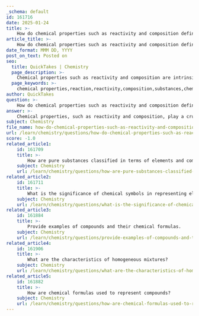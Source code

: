 ```yaml
---
_schema: default
id: 161716
date: 2025-01-24
title: >-
    How do chemical properties such as reactivity and composition define matter?
article_title: >-
    How do chemical properties such as reactivity and composition define matter?
date_format: MMM DD, YYYY
post_on_text: Posted on
seo:
  title: QuickTakes | Chemistry
  page_description: >-
    Chemical properties such as reactivity and composition are intrinsic characteristics that define matter, influencing how substances interact and change during chemical reactions.
  page_keywords: >-
    chemical properties,reaction,reactivity,composition,substances,chemical changes,physical vs chemical properties,matter,hydrogen,oxygen,sodium,chemical formulas
author: QuickTakes
question: >-
    How do chemical properties such as reactivity and composition define matter?
answer: >-
    Chemical properties, such as reactivity and composition, play a crucial role in defining matter. These properties are intrinsic characteristics that become evident during chemical reactions, allowing us to understand how substances interact with one another and how they can change into different forms.\n\n1. **Reactivity**: This refers to the tendency of a substance to undergo chemical reactions. Highly reactive substances can easily form new compounds when they interact with other materials. For example, sodium (Na) is highly reactive with water, producing sodium hydroxide (NaOH) and hydrogen gas (H2) as shown in the reaction:\n\n   $$\n   2 \text{Na}(s) + 2 \text{H}_2\text{O}(l) \rightarrow 2 \text{NaOH}(aq) + \text{H}_2(g)\n   $$\n\n   This illustrates how sodium's reactivity leads to the formation of new substances, which is a fundamental aspect of its chemical property.\n\n2. **Composition**: The composition of a substance refers to the types and amounts of elements that make it up. This is often represented using chemical symbols and formulas. For instance, water (H2O) is composed of two hydrogen atoms and one oxygen atom. The specific arrangement and types of atoms in a substance determine its chemical behavior and properties. \n\n3. **Chemical Changes**: When a chemical reaction occurs, the original substances (reactants) are transformed into new substances (products). This transformation is indicative of a change in composition and is a hallmark of chemical properties. For example, the combustion of hydrogen and oxygen to form water is a chemical change that alters the composition of the reactants.\n\n4. **Physical vs. Chemical Properties**: It is important to distinguish between physical properties (such as color, density, and state) and chemical properties. While physical properties can be observed without changing the substance's chemical identity, chemical properties require a reaction to be observed. For example, the shiny appearance of metals is a physical property, while their ability to react with acids is a chemical property.\n\nIn summary, chemical properties like reactivity and composition are essential for classifying and understanding matter. They help predict how substances will behave in different situations, which is fundamental in fields such as chemistry, materials science, and engineering.
subject: Chemistry
file_name: how-do-chemical-properties-such-as-reactivity-and-composition-define-matter.md
url: /learn/chemistry/questions/how-do-chemical-properties-such-as-reactivity-and-composition-define-matter
score: -1.0
related_article1:
    id: 161709
    title: >-
        How are pure substances classified in terms of elements and compounds?
    subject: Chemistry
    url: /learn/chemistry/questions/how-are-pure-substances-classified-in-terms-of-elements-and-compounds
related_article2:
    id: 161711
    title: >-
        What is the significance of chemical symbols in representing elements?
    subject: Chemistry
    url: /learn/chemistry/questions/what-is-the-significance-of-chemical-symbols-in-representing-elements
related_article3:
    id: 161884
    title: >-
        Provide examples of compounds and their chemical formulas.
    subject: Chemistry
    url: /learn/chemistry/questions/provide-examples-of-compounds-and-their-chemical-formulas
related_article4:
    id: 161906
    title: >-
        What are the characteristics of homogeneous mixtures?
    subject: Chemistry
    url: /learn/chemistry/questions/what-are-the-characteristics-of-homogeneous-mixtures
related_article5:
    id: 161882
    title: >-
        How are chemical formulas used to represent compounds?
    subject: Chemistry
    url: /learn/chemistry/questions/how-are-chemical-formulas-used-to-represent-compounds
---
```


&nbsp;